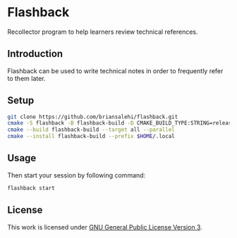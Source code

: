 # Flashback

Recollector program to help learners review technical references.

## Introduction

Flashback can be used to write technical notes in order to frequently refer to them later.

## Setup

```sh
git clone https://github.com/briansalehi/flashback.git
cmake -S flashback -B flashback-build -D CMAKE_BUILD_TYPE:STRING=release
cmake --build flashback-build --target all --parallel
cmake --install flashback-build --prefix $HOME/.local
```

## Usage

Then start your session by following command:

```sh
flashback start
```

## License

This work is licensed under [GNU General Public License Version 3](LICENSE.md).
